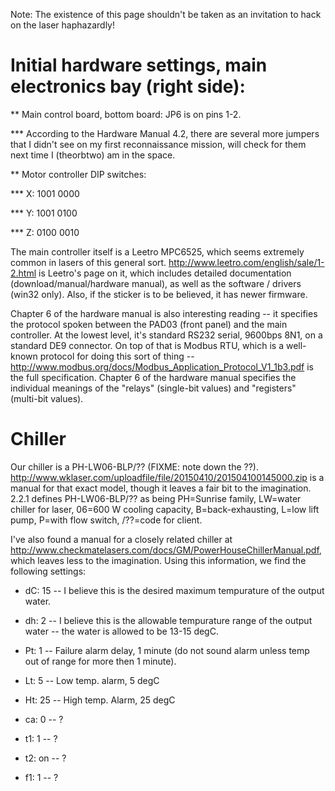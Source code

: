 Note: The existence of this page shouldn't be taken as an invitation to hack on the laser haphazardly!

# Initial hardware settings, main electronics bay (right side):

** Main control board, bottom board: JP6 is on pins 1-2.

*** According to the Hardware Manual 4.2, there are several more jumpers that I didn't see on my first reconnaissance mission, will check for them next time I (theorbtwo) am in the space.

** Motor controller DIP switches:

*** X: 1001 0000

*** Y: 1001 0100

*** Z: 0100 0010

The main controller itself is a Leetro MPC6525, which seems extremely common in lasers of this general sort.  http://www.leetro.com/english/sale/1-2.html is Leetro's page on it, which includes detailed documentation (download/manual/hardware manual), as well as the software / drivers (win32 only).  Also, if the sticker is to be believed, it has newer firmware.

Chapter 6 of the hardware manual is also interesting reading -- it specifies the protocol spoken between the PAD03 (front panel) and the main controller.  At the lowest level, it's standard RS232 serial, 9600bps 8N1, on a standard DE9 connector.  On top of that is Modbus RTU, which is a well-known protocol for doing this sort of thing -- http://www.modbus.org/docs/Modbus_Application_Protocol_V1_1b3.pdf is the full specification.  Chapter 6 of the hardware manual specifies the individual meanings of the "relays" (single-bit values) and "registers" (multi-bit values).

# Chiller

Our chiller is a PH-LW06-BLP/?? (FIXME: note down the ??).  http://www.wklaser.com/uploadfile/file/20150410/201504100145000.zip is a manual for that exact model, though it leaves a fair bit to the imagination.  2.2.1 defines PH-LW06-BLP/?? as being PH=Sunrise family, LW=water chiller for laser, 06=600 W cooling capacity, B=back-exhausting, L=low lift pump, P=with flow switch, /??=code for client.  

I've also found a manual for a closely related chiller at http://www.checkmatelasers.com/docs/GM/PowerHouseChillerManual.pdf, which leaves less to the imagination.  Using this information, we find the following settings:

* dC: 15 -- I believe this is the desired maximum tempurature of the output water.

* dh: 2 -- I believe this is the allowable tempurature range of the output water -- the water is allowed to be 13-15 degC.

* Pt: 1 -- Failure alarm delay, 1 minute (do not sound alarm unless temp out of range for more then 1 minute).

* Lt: 5 -- Low temp. alarm, 5 degC

* Ht: 25 -- High temp. Alarm, 25 degC

* ca: 0 -- ?

* t1: 1 -- ?

* t2: on -- ?

* f1: 1 -- ?



